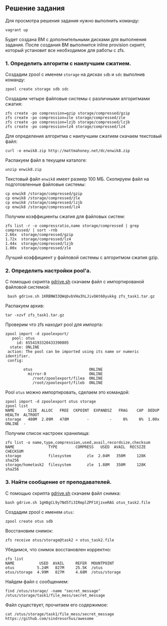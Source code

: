 ## Решение задания

Для просмотра решения задания нужно выполнить команду:

```
vagrant up
```

Будет создана ВМ с дополнительными дисками для выполнения задания.
После создания ВМ выполнится inline provision скрипт, который установит все необходимое для работы с zfs.

### 1. Определить алгоритм с наилучшим сжатием.

Создадим zpool с именем `storage` на дисках `sdb` и `sdc` выполнив команду:

```
zpool create storage sdb sdc
```

Создадим четыре файловые системы с различными алгоритмами сжатия:

```
zfs create -po compression=gzip storage/compressed/gzip
zfs create -po compression=zle storage/compressed/zle
zfs create -po compression=lzjb storage/compressed/lzjb
zfs create -po compression=lz4 storage/compressed/lz4
```

Для определения алгоритма с наилучшим сжатием скачаем текстовый файл: 

```
curl -o enwik8.zip http://mattmahoney.net/dc/enwik8.zip
```

Распакуем файл в текущем каталоге:

```
unzip enwik8.zip
```

Текстовый файл `enwik8` имеет размер 100 МБ.
Скопируем файл на подготовленные файловые системы:

```
cp enwik8 /storage/compressed/gzip
cp enwik8 /storage/compressed/zle
cp enwik8 /storage/compressed/lzjb
cp enwik8 /storage/compressed/lz4
```

Получим коэффициенты сжатия для файловых систем:

```
zfs list -r -o compressratio,name storage/compressed | grep compressed/ | sort -rnb
2.66x  storage/compressed/gzip
1.72x  storage/compressed/lz4
1.44x  storage/compressed/lzjb
1.00x  storage/compressed/zle
```

Лучший коэффициент у файловой системы с алгоритмом сжатия gzip.

### 2. Определить настройки pool'а.

С помощью скрипта [gdrive.sh](./gdrive.sh) скачаем файл с импортированой файловой системой:

```
 bash gdrive.sh 1KRBNW33QWqbvbVHa3hLJivOAt60yukkg zfs_task1.tar.gz
```

Распакуем архив:

```
tar -xzvf zfs_task1.tar.gz
```

Проверим что zfs находит pool для импорта:

```
zpool import -d zpoolexport/
   pool: otus
     id: 6554193320433390805
  state: ONLINE
 action: The pool can be imported using its name or numeric identifier.
 config:

        otus                         ONLINE
          mirror-0                   ONLINE
            /root/zpoolexport/filea  ONLINE
            /root/zpoolexport/fileb  ONLINE
```

Pool `otus` можно импортировать, сделаем это командой:

```
zpool import -d zpoolexport otus storage
zpool list
NAME      SIZE  ALLOC   FREE  CKPOINT  EXPANDSZ   FRAG    CAP  DEDUP    HEALTH  ALTROOT
storage   480M  2.09M   478M        -         -     0%     0%  1.00x    ONLINE  -
```

Получим список настроек хранилища:

```
zfs list -o name,type,compression,used,avail,recordsize,checksum
NAME               TYPE        COMPRESS   USED  AVAIL  RECSIZE   CHECKSUM
storage            filesystem       zle  2.04M   350M     128K     sha256
storage/hometask2  filesystem       zle  1.88M   350M     128K     sha256
```

### 3. Найти сообщение от преподавателей.

С помощью скрипта [gdrive.sh](./gdrive.sh) cкачаем файл снимка:

```
bash gdrive.sh 1gH8gCL9y7Nd5Ti3IRmplZPF1XjzxeRAG otus_task2.file
```

Создадим zpool с именем `otus`:

```
zpool create otus sdb
```

Восстановим снимок:

```
zfs receive otus/storage@task2 < otus_task2.file
```

Убедимся, что снимок восстановлен корректно:

```
zfs list
NAME           USED  AVAIL     REFER  MOUNTPOINT
otus          5.24M   827M     25.5K  /otus
otus/storage  4.99M   827M     4.68M  /otus/storage
```

Найдем файл с сообщением:

```
find /otus/storage/ -name "secret_message"
/otus/storage/task1/file_mess/secret_message
```

Файл существует, прочитаем его содержимое:

```
cat /otus/storage/task1/file_mess/secret_message
https://github.com/sindresorhus/awesome
```